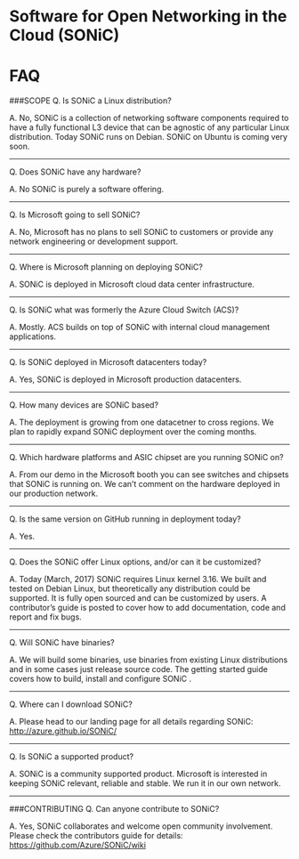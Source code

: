 # Software for Open Networking in the Cloud (SONiC)
# FAQ


###SCOPE
Q. Is SONiC a Linux distribution?

A. No, SONiC is a collection of networking software components required to have a fully functional L3 device that can be agnostic of any particular Linux distribution. Today SONiC runs on Debian. SONiC on Ubuntu is coming very soon. 

----------

Q. Does SONiC have any hardware?

A. No SONiC is purely a software offering.

----------

Q. Is Microsoft going to sell SONiC?

A. No, Microsoft has no plans to sell SONiC to customers or provide any network engineering or development support.

----------

Q. Where is Microsoft planning on deploying SONiC?

A. SONiC is deployed in Microsoft cloud data center infrastructure.  

----------

Q. Is SONiC what was formerly the Azure Cloud Switch (ACS)?

A. Mostly. ACS builds on top of SONiC with internal cloud management applications. 

----------

Q. Is SONiC deployed in Microsoft datacenters today?

A. Yes, SONiC is deployed in Microsoft production datacenters.

----------

Q. How many devices are SONiC based?

A. The deployment is growing from one datacetner to cross regions.  We plan to rapidly expand SONiC deployment over the coming months. 

----------

Q. Which hardware platforms and ASIC chipset are you running SONiC on?

A. From our demo in the Microsoft booth you can see switches and chipsets that SONiC is running on.   We can’t comment on the hardware deployed in our production network.  

----------


Q.  Is the same version on GitHub running in deployment today?

A. Yes.

----------

Q. Does the SONiC offer Linux options, and/or can it be customized?

A. Today (March, 2017) SONiC requires Linux kernel 3.16.  We built and tested on Debian Linux, but theoretically any distribution could be supported.  It is fully open sourced and can be customized by users.  A contributor’s guide is posted to cover how to add documentation, code and report and fix bugs. 

----------

Q. Will SONiC have binaries?

A. We will build some binaries, use binaries from existing Linux distributions and in some cases just release source code.  The getting started guide covers how to build, install and configure SONiC . 

----------

Q. Where can I download SONiC?

A.  Please head to our landing page for all details regarding SONiC: http://azure.github.io/SONiC/

----------

Q. Is SONiC a supported product?

A. SONiC is a community supported product.  Microsoft is interested in keeping SONiC relevant, reliable and stable.  We run it in our own network.
 
----------
###CONTRIBUTING
Q. Can anyone contribute to SONiC?

A. Yes, SONiC collaborates and welcome open community involvement. Please check the contributors guide for details: https://github.com/Azure/SONiC/wiki
